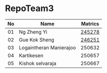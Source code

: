 # RepoTeam3
| No | Name | Matrics |
|:-----:|-----|:-----:|
| 01 | Ng Zheng Yi | [245278](https://github.com/STIW3054-A181/RepoTeam3/tree/245278) |
| 02 | Gue Kok Sheng | [246251](https://github.com/STIW3054-A181/RepoTeam3/tree/246251) |
| 03 | Logaintheran Manierajoo | 250632 |
| 04 | Kartikesen | 250657 |
| 05 | Kishok selvaraja | 250667 |
